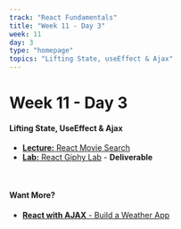 ```yaml
---
track: "React Fundamentals"
title: "Week 11 - Day 3"
week: 11
day: 3
type: "homepage"
topics: "Lifting State, useEffect & Ajax"
---
```


# Week 11 - Day 3
#### Lifting State, UseEffect & Ajax

- [**Lecture:** React Movie Search](/react-fundamentals/week-11/day-3/lecture-materials/react-movie-search)
- [**Lab:** React Giphy Lab](/react-fundamentals/week-11/day-3/labs/react-giphy-lab/) - **Deliverable**

<br >

#### Want More?

- [**React with AJAX** - Build a Weather App](/react-fundamentals/week-11/day-3/lecture-materials/self-paced-react-weather-tutorial/)